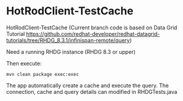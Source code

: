 # HotRodClient-TestCache
HotRodClient-TestCache (Current branch code is based on Data Grid Tutorial https://github.com/redhat-developer/redhat-datagrid-tutorials/tree/RHDG_8.3.1/infinispan-remote/query)


Need a running RHDG instance (RHDG 8.3 or upper)

Then execute:
~~~
mvn clean package exec:exec
~~~


The app automatically create a cache and execute the query. The connection, cache and query details can modified in RHDGTests.java

